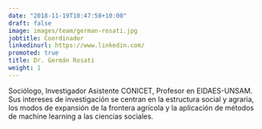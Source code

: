 ```yaml
---
date: "2018-11-19T10:47:58+10:00"
draft: false
image: images/team/german-rosati.jpg
jobtitle: Coordinador
linkedinurl: https://www.linkedin.com/
promoted: true
title: Dr. Germán Rosati
weight: 1
---
```


Sociólogo, Investigador Asistente CONICET, Profesor en EIDAES-UNSAM. Sus intereses de investigación se centran en la estructura social y agraria, los modos de expansión de la frontera agrícola y la aplicación de métodos de machine learning a las ciencias sociales.